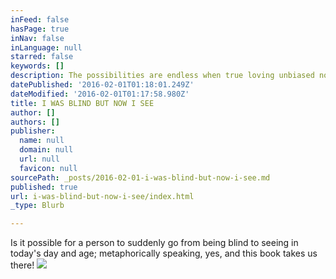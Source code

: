 ```yaml
---
inFeed: false
hasPage: true
inNav: false
inLanguage: null
starred: false
keywords: []
description: The possibilities are endless when true loving unbiased non-judgemental truth is on our side
datePublished: '2016-02-01T01:18:01.249Z'
dateModified: '2016-02-01T01:17:58.980Z'
title: I WAS BLIND BUT NOW I SEE
author: []
authors: []
publisher:
  name: null
  domain: null
  url: null
  favicon: null
sourcePath: _posts/2016-02-01-i-was-blind-but-now-i-see.md
published: true
url: i-was-blind-but-now-i-see/index.html
_type: Blurb

---
```

Is it possible for a person to suddenly go from being blind to seeing in today's day and age; metaphorically speaking, yes, and this book takes us there! ![](https://the-grid-user-content.s3-us-west-2.amazonaws.com/cd867089-c9cb-43a0-8158-26dacfe8b2c0.jpg)